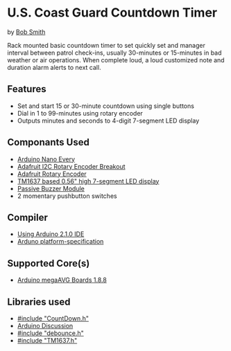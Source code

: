 # U.S. Coast Guard Countdown Timer

by [Bob Smith](https://github.com/bethanysciences/almanac)

Rack mounted basic countdown timer to set quickly set and manager interval between patrol check-ins, usually 30-minutes or 15-minutes in bad weather or air operations. When complete loud, a loud customized note and duration alarm alerts to next call.

## Features

- Set and start 15 or 30-minute countdown using single buttons
- Dial in 1 to 99-minutes using rotary encoder
- Outputs minutes and seconds to 4-digit 7-segment LED display

## Componants Used

- [Arduino Nano Every](https://store-usa.arduino.cc/products/arduino-nano-every)
- [Adafruit I2C Rotary Encoder Breakout](https://www.adafruit.com/product/4991)
- [Adafruit Rotary Encoder](https://www.adafruit.com/product/377)
- [TM1637 based 0.56" high 7-segment LED display](https://www.amazon.com/diymore-Display-Digital-Decimal-Segment/dp/B07MCGDST2/ref=sr_1_6?crid=2KB0SJVDRC588&keywords=tm1637+led+display&qid=1687116410&sprefix=tm1637+led+display%2Caps%2C203&sr=8-6)
- [Passive Buzzer Module](https://www.amazon.com/RLECS-Passive-Arduino-Raspberry-Speaker/dp/B07XDPXH7K/ref=asc_df_B07XDPXH7K/?tag=hyprod-20&linkCode=df0&hvadid=632016782313&hvpos=&hvnetw=g&hvrand=3559400587378035192&hvpone=&hvptwo=&hvqmt=&hvdev=c&hvdvcmdl=&hvlocint=&hvlocphy=9012147&hvtargid=pla-1944578464961&psc=1)
- 2 momentary pushbutton switches

## Compiler

- [Using Arduino 2.1.0 IDE](https://github.com/arduino/arduino-ide)
- [Arduno platform-specification](https://arduino.github.io/arduino-cli/latest/platform-specification/)

## Supported Core(s)

- [Arduino megaAVG Boards 1.8.8](https://github.com/arduino/ArduinoCore-megaavr)

## Libraries used

- [#include "CountDown.h"](//https://github.com/RobTillaart/CountDown)
- [Arduino Discussion](//https://playground.arduino.cc/Main/CountDownTimer/)
- [#include "debounce.h"](//https://github.com/kimballa/button-debounce)
- [#include "TM1637.h"](//https://github.com/RobTillaart/TM1637)

